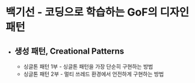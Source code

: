 # 백기선 - 코딩으로 학습하는 GoF의 디자인 패턴

- 생성 패턴, Creational Patterns
  - 
  - 싱글톤 패턴 1부 - 싱글톤 패턴을 가장 단순히 구현하는 방법
  - 싱글톤 패턴 2부 - 멀티 쓰레드 환경에서 언전하게 구현하는 방법
